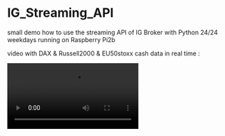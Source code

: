 # IG_Streaming_API
small demo how to use the streaming API of IG Broker with Python
24/24 weekdays running on Raspberry Pi2b

video with DAX & Russell2000 & EU50stoxx cash data in real time :

<video src="https://github.com/user-attachments/assets/ee054df2-1411-499d-9a81-4c75770651b2"></video>

